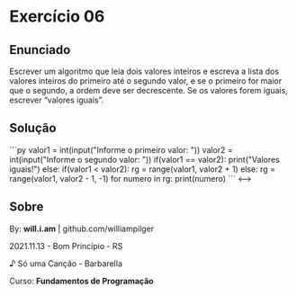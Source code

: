 # Exercício 06

## Enunciado

Escrever um algoritmo que leia dois valores inteiros e escreva a lista dos valores inteiros do primeiro até o segundo valor, e se o primeiro for maior que o segundo, a ordem deve ser decrescente. Se os valores forem iguais, escrever “valores iguais”.

## Solução

<!-->
```py

valor1 = int(input("Informe o primeiro valor: "))
valor2 = int(input("Informe o segundo valor: "))

if(valor1 == valor2):
    print("Valores iguais!")
else:
    if(valor1 < valor2):
        rg = range(valor1, valor2 + 1)
    else:
        rg = range(valor1, valor2 - 1, -1)
    for numero in rg:
        print(numero)

```
<-->

## Sobre

By: **will.i.am** | github.com/williampilger

2021.11.13 - Bom Princípio - RS

♪ Só uma Canção - Barbarella

Curso: **Fundamentos de Programação**